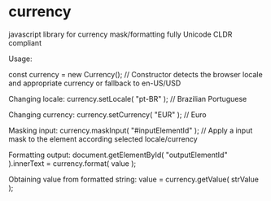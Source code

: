 # currency
javascript library for currency mask/formatting fully Unicode CLDR compliant

Usage:

<script src="currency.js"></script>
const currency = new Currency(); // Constructor detects the browser locale and appropriate currency or fallback to en-US/USD

Changing locale:
currency.setLocale( "pt-BR" ); // Brazilian Portuguese

Changing currency:
currency.setCurrency( "EUR" ); // Euro

Masking input:
currency.maskInput( "#inputElementId" ); // Apply a input mask to the element according selected locale/currency

Formatting output:
document.getElementById( "outputElementId" ).innerText = currency.format( value );

Obtaining value from formatted string:
value = currency.getValue( strValue );
